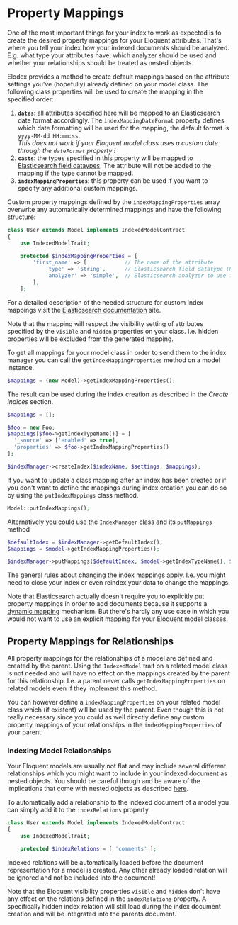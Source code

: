 # Property Mappings
One of the most important things for your index to work as expected is to create the desired property mappings for your Eloquent attributes.
That's where you tell your index how your indexed documents should be analyzed. E.g. what type your attributes have, which analyzer should be used and whether your relationships should be treated as nested objects.

Elodex provides a method to create default mappings based on the attribute settings you've (hopefully) already defined on your model class.
The following class properties will be used to create the mapping in the specified order:

1. **`dates`**: all attributes specified here will be mapped to an Elasticsearch date format accordingly. The `indexMappingDateFormat` property defines which date formatting will be used for the mapping, the default format is `yyyy-MM-dd HH:mm:ss`.  
*This does not work if your Eloquent model class uses a custom date through the `dateFormat` property !*
2. **`casts`**: the types specified in this property will be mapped to [Elasticsearch field dataypes][Elasticsearch field datatypes]. The attribute will not be added to the mapping if the type cannot be mapped.
3. **`indexMappingProperties`**: this property can be used if you want to specify any additional custom mappings.

Custom property mappings defined by the `indexMappingProperties` array overwrite any automatically determined mappings and have the following structure:
```php
class User extends Model implements IndexedModelContract
{
    use IndexedModelTrait;

    protected $indexMappingProperties = [
        'first_name' => [            // The name of the attribute
            'type' => 'string',      // Elasticsearch field datatype (NOT the PHP data type!)
            'analyzer' => 'simple',  // Elasticsearch analyzer to use for this field
        ],
    ];
```
For a detailed description of the needed structure for custom index mappings visit the [Elasticsearch documentation][Elasticsearch mapping] site.

Note that the mapping will respect the visibility setting of attributes specified by the `visible` and `hidden` properties on your class.
I.e. hidden properties will be excluded from the generated mapping.

To get all mappings for your model class in order to send them to the index manager you can call the `getIndexMappingProperties` method on a model instance.
```php
$mappings = (new Model)->getIndexMappingProperties();
```

The result can be used during the index creation as described in the _Create indices_ section.
```php
$mappings = [];

$foo = new Foo;
$mappings[$foo->getIndexTypeName()] = [
  '_source' => ['enabled' => true],
  'properties' => $foo->getIndexMappingProperties()
];

$indexManager->createIndex($indexName, $settings, $mappings);
```

If you want to update a class mapping after an index has been created or if you don't want to define the mappings during index creation you can do so by using the `putIndexMappings` class method.
```php
Model::putIndexMappings();
```
Alternatively you could use the `IndexManager` class and its `putMappings` method
```php
$defaultIndex = $indexManager->getDefaultIndex();
$mappings = $model->getIndexMappingProperties();

$indexManager->putMappings($defaultIndex, $model->getIndexTypeName(), $mappings);
```
The general rules about changing the index mappings apply. I.e. you might need to close your index or even reindex your data to change the mappings.

Note that Elasticsearch actually doesn't require you to explicitly put property mappings in order to add documents because it supports a [dynamic mapping][Elasticsearch dynamic mapping] mechanism.
But there's hardly any use case in which you would not want to use an explicit mapping for your Eloquent model classes.


## Property Mappings for Relationships
All property mappings for the relationships of a model are defined and created by the parent.
Using the `IndexedModel` trait on a related model class is not needed and will have no effect on the mappings created by the parent for this relationship.
I.e. a parent never calls `getIndexMappingProperties` on related models even if they implement this method.

You can however define a `indexMappingProperties` on your related model class which (if existent) will be used by the parent.
Even though this is not really necessary since you could as well directly define any custom property mappings of your relationships in the `indexMappingProperties` of your parent.


### Indexing Model Relationships
Your Eloquent models are usually not flat and may include several different relationships which you might want to include in your indexed document as nested objects.
You should be careful though and be aware of the implications that come with nested objects as described [here][Elasticsearch modeling your data].

To automatically add a relationship to the indexed document of a model you can simply add it to the `indexRelations` property.
```php
class User extends Model implements IndexedModelContract
{
    use IndexedModelTrait;

    protected $indexRelations = [ 'comments' ];
```
Indexed relations will be automatically loaded before the document representation for a model is created.
Any other already loaded relation will be ignored and not be included into the document!

Note that the Eloquent visibility properties `visible` and `hidden` don't have any effect on the relations defined in the `indexRelations` property.
A specifically hidden index relation will still load during the index document creation and will be integrated into the parents document.


[Elasticsearch field datatypes]: https://www.elastic.co/guide/en/elasticsearch/reference/current/mapping.html#_field_datatypes "Elasticsearch field datatypes"
[Elasticsearch mapping]: https://www.elastic.co/guide/en/elasticsearch/reference/current/mapping.html "Elasticsearch mapping"
[Elasticsearch dynamic mapping]: https://www.elastic.co/guide/en/elasticsearch/reference/current/mapping.html#_dynamic_mapping "Elastic search dynamic mapping"
[Elasticsearch modeling your data]: https://www.elastic.co/guide/en/elasticsearch/guide/current/modeling-your-data.html "Elasticsearch modeling your data"
